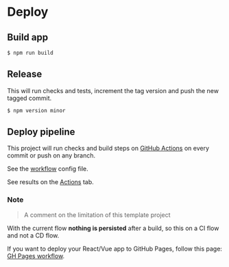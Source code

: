 # Deploy


## Build app

```sh
$ npm run build
```


## Release

This will run checks and tests, increment the tag version and push the new tagged commit.

```sh
$ npm version minor
```


## Deploy pipeline

This project will run checks and build steps on [GitHub Actions](https://github.com/features/actions) on every commit or push on any branch.

See the [workflow](/.github/workflows/main.yml) config file.

See results on the [Actions](https://github.com/MichaelCurrin/vue-typescript-quickstart/actions/) tab.

### Note
> A comment on the limitation of this template project

With the current flow **nothing is persisted** after a build, so this on a CI flow and not a CD flow.

If you want to deploy your React/Vue app to GitHub Pages, follow this page: [GH Pages workflow](https://github.com/MichaelCurrin/code-cookbook/blob/master/recipes/ci-cd/github-actions/workflows/node/gh-pages.md).
